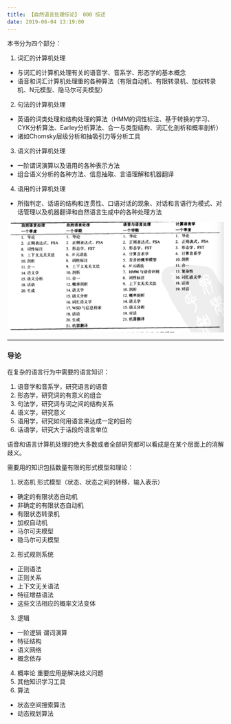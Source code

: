 ```yaml
---
title: 【自然语言处理综论】 000 综述
date: 2019-06-04 13:19:00
---
```


本书分为四个部分：
1. 词汇的计算机处理
  * 与词汇的计算机处理有关的语音学、音系学、形态学的基本概念
  * 语音和词汇计算机处理重的各种算法（有限自动机、有限转录机、加权转录机、N元模型、隐马尔可夫模型）
2. 句法的计算机处理
  * 英语的词类处理和结构处理的算法（HMM的词性标注、基于转换的学习、CYK分析算法、Earley分析算法、合一与类型结构、词汇化剖析和概率剖析）
  * 诸如Chomsky层级分析和抽吸引力等分析工具
3. 语义的计算机处理
  * 一阶谓词演算以及语用的各种表示方法
  * 组合语义分析的各种方法、信息抽取、言语理解和机器翻译
4. 语用的计算机处理
  * 所指判定、话语的结构和连贯性、口语对话的现象、对话和言语行为模式、对话管理以及机器翻译和自然语言生成中的各种处理方法


![综论使用方法](/images/snlp/nlp-00-1.jpg)

---

### 导论

在复杂的语言行为中需要的语言知识：
1. 语音学和音系学，研究语言的语音
2. 形态学，研究词的有意义的组合
3. 句法学，研究词与词之间的结构关系
4. 语义学，研究意义
5. 语用学，研究如何用语言来达成一定的目的
6. 话语学，研究大于话段的语言单位

语音和语言计算机处理的绝大多数或者全部研究都可以看成是在某个层面上的消解歧义。

需要用的知识包括数量有限的形式模型和理论：
1. 状态机 形式模型（状态、状态之间的转移、输入表示）
  * 确定的有限状态自动机
  * 非确定的有限状态自动机
  * 有限状态转录机
  * 加权自动机
  * 马尔可夫模型
  * 隐马尔可夫模型
2. 形式规则系统
  * 正则语法
  * 正则关系
  * 上下文无关语法
  * 特征增益语法
  * 这些文法相应的概率文法变体
3. 逻辑
  * 一阶逻辑 谓词演算
  * 特征结构
  * 语义网络
  * 概念依存
4. 概率论 重要应用是解决歧义问题
5. 其他知识学习工具
6. 算法
  * 状态空间搜索算法
  * 动态规划算法
